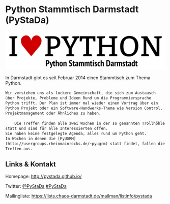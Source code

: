 # Python Stammtisch Darmstadt (PyStaDa)
![Python Stammtisch Darmstadt](./pystada.logo.png)

In Darmstadt gibt es seit Februar 2014 einen Stammtisch zum Thema Python.

	Wir verstehen uns als lockere Gemeinschaft, die sich zum Austausch über Projekte, Probleme und Ideen Rund um die Programmiersprache Python trifft. Der Plan ist immer mal wieder einen Vortrag über ein Python Projekt oder ein Software-Handwerks-Thema wie Version Control, Projektmanagement oder Ähnliches zu haben.

        Die Treffen finden alle zwei Wochen in der so genannten Trollhöhle statt und sind für alle Interessierten offen.
	Sie haben keine festgelegte Agenda, alles rund um Python geht.
	In Wochen in denen die [PyUGRM](http://usergroups.rheinmainrocks.de/~pyugrm) statt findet, fallen die Treffen aus.
    

## Links &amp; Kontakt

Homepage: <http://pystada.github.io/>


Twitter: [@PyStaDa](https://twitter.com/@PyStaDa) [#PyStaDa](https://twitter.com/search?q=%23PyStaDa)






Mailingliste: <https://lists.chaos-darmstadt.de/mailman/listinfo/pystada>


